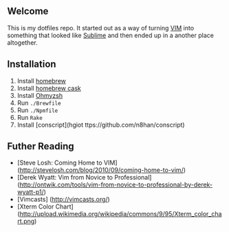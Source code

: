 ## Welcome
This is my dotfiles repo. It started out as a way of turning [VIM](http://www.vim.org/) into 
something that looked like [Sublime](http://www.sublimetext.com/) and then ended up in a another 
place altogether.

## Installation

1. Install [homebrew](http://brew.sh)
2. Install [homebrew cask](http://caskroom.io)
3. Install [Ohmyzsh](http://ohmyz.sh)
4. Run `./Brewfile`
5. Run `./Npmfile`
6. Run `Rake`
7. Install [conscript](hgiot ttps://github.com/n8han/conscript)


## Futher Reading
* [Steve Losh: Coming Home to VIM] (http://stevelosh.com/blog/2010/09/coming-home-to-vim/)
* [Derek Wyatt: Vim from Novice to Professional] (http://ontwik.com/tools/vim-from-novice-to-professional-by-derek-wyatt-p1/)
* [Vimcasts] (http://vimcasts.org/)
* [Xterm Color Chart] (http://upload.wikimedia.org/wikipedia/commons/9/95/Xterm_color_chart.png)
